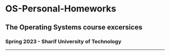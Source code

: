 # OS-Personal-Homeworks
## The Operating Systems course excersices
### Spring 2023 - Sharif University of Technology
---
